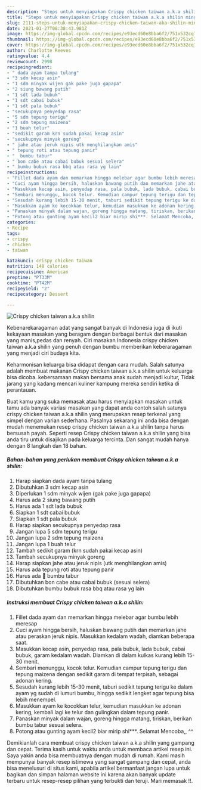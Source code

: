 ```yaml
---
description: "Steps untuk menyiapakan Crispy chicken taiwan a.k.a shilin minggu ini"
title: "Steps untuk menyiapakan Crispy chicken taiwan a.k.a shilin minggu ini"
slug: 2111-steps-untuk-menyiapakan-crispy-chicken-taiwan-aka-shilin-minggu-ini
date: 2021-01-27T08:38:43.981Z
image: https://img-global.cpcdn.com/recipes/e93ecd60e8bba6f2/751x532cq70/crispy-chicken-taiwan-aka-shilin-foto-resep-utama.jpg
thumbnail: https://img-global.cpcdn.com/recipes/e93ecd60e8bba6f2/751x532cq70/crispy-chicken-taiwan-aka-shilin-foto-resep-utama.jpg
cover: https://img-global.cpcdn.com/recipes/e93ecd60e8bba6f2/751x532cq70/crispy-chicken-taiwan-aka-shilin-foto-resep-utama.jpg
author: Charlotte Reeves
ratingvalue: 4.4
reviewcount: 2998
recipeingredient:
- " dada ayam tanpa tulang"
- "3 sdm kecap asin"
- "1 sdm minyak wijen gak pake juga gapapa"
- "2 siung bawang putih"
- "1 sdt lada bubuk"
- "1 sdt cabai bubuk"
- "1 sdt pala bubuk"
- "secukupnya penyedap rasa"
- "5 sdm tepung terigu"
- "2 sdm tepung maizena"
- "1 buah telur"
- "sedikit garam krn sudah pakai kecap asin"
- "secukupnya minyak goreng"
- " jahe atau jeruk nipis utk menghilangkan amis"
- " tepung roti atau tepung panir"
- "  bumbu tabur"
- " bon cabe atau cabai bubuk sesuai selera"
- " bumbu bubuk rasa bbq atau rasa yg lain"
recipeinstructions:
- "Fillet dada ayam dan memarkan hingga melebar agar bumbu lebih meresap"
- "Cuci ayam hingga bersih, haluskan bawang putih dan memarkan jahe atau peraskan jeruk nipis. Masukkan kedalam wadah, diamkan beberapa saat."
- "Masukkan kecap asin, penyedap rasa, pala bubuk, lada bubuk, cabai bubuk, garam kedalam wadah. Diamkan di dalam kulkas kurang lebih 15-30 menit."
- "Sembari menunggu, kocok telur. Kemudian campur tepung terigu dan tepung maizena dengan sedikit garam di tempat terpisah, sebagai adonan kering."
- "Sesudah kurang lebih 15-30 menit, taburi sedikit tepung terigu ke dalam ayam yg sudah di lumuri bumbu, hingga sedikit lengket agar tepung bisa lebih menempel."
- "Masukkan ayam ke kocokkan telur, kemudian masukkan ke adonan kering, kembali lagi ke telur dan gulingkan dalam tepung panir."
- "Panaskan minyak dalam wajan, goreng hingga matang, tiriskan, berikan bumbu tabur sesuai selera."
- "Potong atau gunting ayam kecil2 biar mirip shi***. Selamat Mencoba,, ^^"
categories:
- Recipe
tags:
- crispy
- chicken
- taiwan

katakunci: crispy chicken taiwan 
nutrition: 148 calories
recipecuisine: American
preptime: "PT33M"
cooktime: "PT42M"
recipeyield: "2"
recipecategory: Dessert

---
```



![Crispy chicken taiwan a.k.a shilin](https://img-global.cpcdn.com/recipes/e93ecd60e8bba6f2/751x532cq70/crispy-chicken-taiwan-aka-shilin-foto-resep-utama.jpg)

Kebenarekaragaman adat yang sangat banyak di Indonesia juga di ikuti kekayaan masakan yang beragam dengan berbagai bentuk dari masakan yang manis,pedas dan renyah. Ciri masakan Indonesia crispy chicken taiwan a.k.a shilin yang penuh dengan bumbu memberikan keberaragaman yang menjadi ciri budaya kita.


Keharmonisan keluarga bisa didapat dengan cara mudah. Salah satunya adalah membuat makanan Crispy chicken taiwan a.k.a shilin untuk keluarga bisa dicoba. kebersamaan makan bersama anak sudah menjadi kultur, Tidak jarang yang kadang mencari kuliner kampung mereka sendiri ketika di perantauan.



Buat kamu yang suka memasak atau harus menyiapkan masakan untuk tamu ada banyak variasi masakan yang dapat anda contoh salah satunya crispy chicken taiwan a.k.a shilin yang merupakan resep terkenal yang simpel dengan varian sederhana. Pasalnya sekarang ini anda bisa dengan mudah menemukan resep crispy chicken taiwan a.k.a shilin tanpa harus bersusah payah.
Seperti resep Crispy chicken taiwan a.k.a shilin yang bisa anda tiru untuk disajikan pada keluarga tercinta. Dan sangat mudah hanya dengan 8 langkah dan 18 bahan.


<!--inarticleads1-->

##### Bahan-bahan yang perlukan membuat Crispy chicken taiwan a.k.a shilin:

1. Harap siapkan  dada ayam tanpa tulang
1. Dibutuhkan 3 sdm kecap asin
1. Diperlukan 1 sdm minyak wijen (gak pake juga gapapa)
1. Harus ada 2 siung bawang putih
1. Harus ada 1 sdt lada bubuk
1. Siapkan 1 sdt cabai bubuk
1. Siapkan 1 sdt pala bubuk
1. Harap siapkan secukupnya penyedap rasa
1. Jangan lupa 5 sdm tepung terigu
1. Jangan lupa 2 sdm tepung maizena
1. Jangan lupa 1 buah telur
1. Tambah sedikit garam (krn sudah pakai kecap asin)
1. Tambah secukupnya minyak goreng
1. Harap siapkan  jahe atau jeruk nipis (utk menghilangkan amis)
1. Harus ada  tepung roti atau tepung panir
1. Harus ada  🐾 bumbu tabur
1. Dibutuhkan  bon cabe atau cabai bubuk (sesuai selera)
1. Dibutuhkan  bumbu bubuk rasa bbq atau rasa yg lain




<!--inarticleads2-->

##### Instruksi membuat  Crispy chicken taiwan a.k.a shilin:

1. Fillet dada ayam dan memarkan hingga melebar agar bumbu lebih meresap
1. Cuci ayam hingga bersih, haluskan bawang putih dan memarkan jahe atau peraskan jeruk nipis. Masukkan kedalam wadah, diamkan beberapa saat.
1. Masukkan kecap asin, penyedap rasa, pala bubuk, lada bubuk, cabai bubuk, garam kedalam wadah. Diamkan di dalam kulkas kurang lebih 15-30 menit.
1. Sembari menunggu, kocok telur. Kemudian campur tepung terigu dan tepung maizena dengan sedikit garam di tempat terpisah, sebagai adonan kering.
1. Sesudah kurang lebih 15-30 menit, taburi sedikit tepung terigu ke dalam ayam yg sudah di lumuri bumbu, hingga sedikit lengket agar tepung bisa lebih menempel.
1. Masukkan ayam ke kocokkan telur, kemudian masukkan ke adonan kering, kembali lagi ke telur dan gulingkan dalam tepung panir.
1. Panaskan minyak dalam wajan, goreng hingga matang, tiriskan, berikan bumbu tabur sesuai selera.
1. Potong atau gunting ayam kecil2 biar mirip shi***. Selamat Mencoba,, ^^




Demikianlah cara membuat crispy chicken taiwan a.k.a shilin yang gampang dan cepat. Terima kasih untuk waktu anda untuk membaca artikel resep ini. Saya yakin anda bisa membuatnya dengan mudah di rumah. Kami masih mempunyai banyak resep istimewa yang sangat gampang dan cepat, anda bisa menelusuri di situs kami, apabila artikel bermanfaat jangan lupa untuk bagikan dan simpan halaman website ini karena akan banyak update terbaru untuk resep-resep pilihan yang terbukti dan teruji. Mari memasak !!. 
